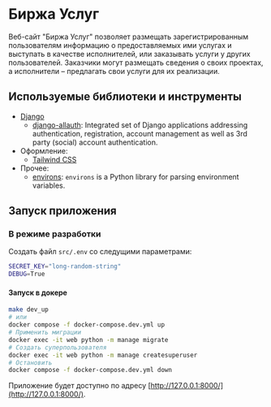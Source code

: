 # Биржа Услуг

Веб-сайт "Биржа Услуг" позволяет размещать зарегистрированным пользователям информацию о
предоставляемых ими услугах и выступать в качестве исполнителей, или заказывать услуги у других
пользователей. Заказчики могут размещать сведения о своих проектах, а исполнители – предлагать свои услуги для
их реализации.

## Используемые библиотеки и инструменты

- [Django](https://docs.djangoproject.com/)
    - [django-allauth](https://pypi.org/project/django-allauth/): Integrated set of Django applications addressing authentication, registration, account management as well as 3rd party (social) account authentication.
- Оформление:
  - [Tailwind CSS](https://tailwindcss.com/)
- Прочее:
  - [environs](https://pypi.org/project/environs/): `environs` is a Python library for parsing environment variables. 


## Запуск приложения

### В режиме разработки

Создать файл `src/.env` со следущими параметрами:

```bash
SECRET_KEY="long-random-string"
DEBUG=True
```

#### Запуск в докере

```bash
make dev_up
# или
docker compose -f docker-compose.dev.yml up
# Применить миграции
docker exec -it web python -m manage migrate
# Создать суперпользователя
docker exec -it web python -m manage createsuperuser
# Остановить
docker compose -f docker-compose.dev.yml down
```

Приложение будет доступно по адресу [http://127.0.0.1:8000/](http://127.0.0.1:8000/).
